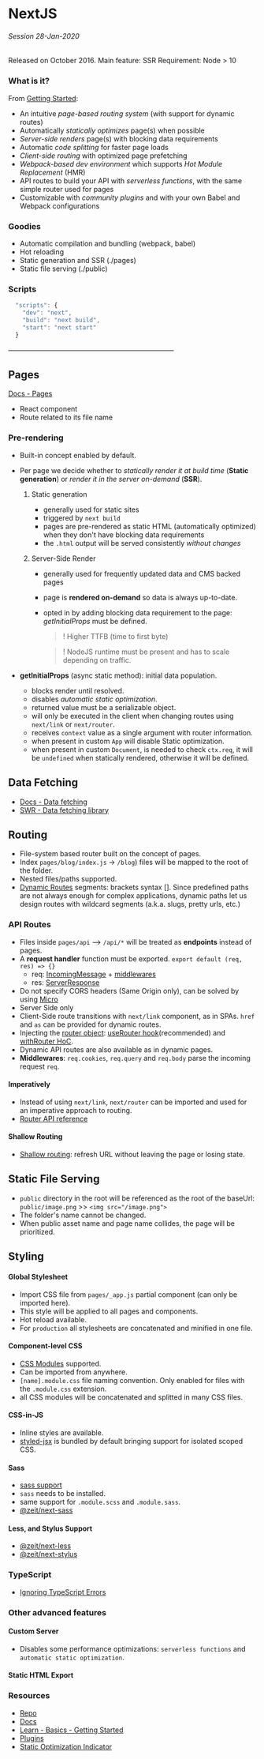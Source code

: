 # NextJS
###### Session 28-Jan-2020

Released on October 2016.
Main feature: SSR
Requirement: Node > 10

### What is it?
From [Getting Started](https://nextjs.org/learn/basics/getting-started):

* An intuitive *page-based routing system* (with support for dynamic routes)
* Automatically *statically optimizes* page(s) when possible
* *Server-side renders* page(s) with blocking data requirements
* Automatic *code splitting* for faster page loads
* *Client-side routing* with optimized page prefetching
* *Webpack-based dev environment* which supports *Hot Module Replacement* (HMR)
* API routes to build your API with *serverless functions*, with the same simple router used for pages
* Customizable with *community plugins* and with your own Babel and Webpack configurations

### Goodies
- Automatic compilation and bundling (webpack, babel)
- Hot reloading
- Static generation and SSR (./pages)
- Static file serving (./public)

### Scripts

```js
  "scripts": {
    "dev": "next",
    "build": "next build",
    "start": "next start"
  }
```

————————————————————————

## Pages
[Docs - Pages](https://nextjs.org/docs/basic-features/pages)

- React component
- Route related to its file name

### Pre-rendering
- Built-in concept enabled by default.
- Per page we decide whether to *statically render it at build time* (**Static generation**) or *render it in the server on-demand* (**SSR**).

  1. Static generation
     - generally used for static sites
     - triggered by `next build`
     - pages are pre-rendered as static HTML (automatically optimized) when they don't have blocking data requirements
     - the `.html` output will be served consistently *without changes*

  2. Server-Side Render
     - generally used for frequently updated data and CMS backed pages
     - page is **rendered on-demand** so data is always up-to-date.
     - opted in by adding blocking data requirement to the page: *getInitialProps* must be defined.
     
        > ! Higher TTFB (time to first byte)

        > ! NodeJS runtime must be present and has to scale depending on traffic.

- **getInitialProps** (async static method): initial data population.
    - blocks render until resolved.
    - disables *automatic static optimization*.
    - returned value must be a serializable object.
    - will only be executed in the client when changing routes using `next/link` or `next/router`.
    - receives `context` value as a single argument with router information.
    - when present in custom `App` will disable Static optimization.
    - when present in custom `Document`, is needed to check `ctx.req`, it will be `undefined` when statically rendered, otherwise it will be defined.

## Data Fetching
- [Docs - Data fetching](https://nextjs.org/docs/basic-features/data-fetching)
- [SWR - Data fetching library](https://github.com/zeit/swr)

## Routing
- File-system based router built on the concept of pages.
- Index `pages/blog/index.js` → `/blog`) files will be mapped to the root of the folder.
- Nested files/paths supported.
- [Dynamic Routes](https://nextjs.org/docs/routing/dynamic-routes) segments: brackets syntax []. Since predefined paths are not always enough for complex applications, dynamic paths let us design routes with wildcard segments (a.k.a. slugs, pretty urls, etc.)

### API Routes
- Files inside `pages/api` --> `/api/*` will be treated as **endpoints** instead of pages.
- A **request handler** function must be exported. `export default (req, res) => {}`
    - req: [IncomingMessage](https://nodejs.org/api/http.html#http_class_http_incomingmessage) + [middlewares](https://nextjs.org/docs/api-routes/api-middlewares)
    - res: [ServerResponse](https://nodejs.org/api/http.html#http_class_http_serverresponse)
- Do not specify CORS headers (Same Origin only), can be solved by using [Micro](https://nextjs.org/docs/api-routes/api-middlewares#micro-support)
- Server Side only
- Client-Side route transitions with `next/link` component, as in SPAs. `href` and `as` can be provided for dynamic routes.
- Injecting the [router object](https://nextjs.org/docs/api-reference/next/router#router-object): [useRouter hook](https://nextjs.org/docs/api-reference/next/router#userouter)(recommended) and [withRouter HoC](https://nextjs.org/docs/api-reference/next/router#withrouter).
- Dynamic API routes are also available as in dynamic pages.
- **Middlewares**: `req.cookies`, `req.query` and `req.body` parse the incoming request `req`.


#### Imperatively
- Instead of using `next/link`, `next/router` can be imported and used for an imperative approach to routing.
- [Router API reference](https://nextjs.org/docs/api-reference/next/router#router-api)

#### Shallow Routing
- [Shallow routing](https://nextjs.org/docs/routing/shallow-routing): refresh URL without leaving the page or losing state.

## Static File Serving

- `public` directory in the root will be referenced as the root of the baseUrl:
    `public/image.png` >> `<img src="/image.png">`
- The folder's name cannot be changed.
- When public asset name and page name collides, the page will be prioritized.

## Styling

#### Global Stylesheet
- Import CSS file from `pages/_app.js` partial component (can only be imported here).
- This style will be applied to all pages and components.
- Hot reload available.
- For `production` all stylesheets are concatenated and minified in one file.

#### Component-level CSS
- [CSS Modules](https://github.com/css-modules/css-modules) supported.
- Can be imported from anywhere.
- `[name].module.css` file naming convention. Only enabled for files with the `.module.css` extension.
- all CSS modules will be concatenated and splitted in many CSS files.

#### CSS-in-JS
- Inline styles are available.
- [styled-jsx](https://github.com/zeit/styled-jsx) is bundled by default bringing support for isolated scoped CSS.

#### Sass
- [sass support](https://nextjs.org/docs/basic-features/built-in-css-support#sass-support)
- `sass` needs to be installed.
- same support for `.module.scss` and `.module.sass`.
- [@zeit/next-sass](https://github.com/zeit/next-plugins/blob/master/packages/next-sass)

#### Less, and Stylus Support
- [@zeit/next-less](https://github.com/zeit/next-plugins/tree/master/packages/next-less)
- [@zeit/next-stylus](https://github.com/zeit/next-plugins/blob/master/packages/next-stylus)

### TypeScript
- [Ignoring TypeScript Errors](https://nextjs.org/docs/api-reference/next.config.js/ignoring-typescript-errors)

### Other advanced features

#### Custom Server
- Disables some performance optimizations: `serverless functions` and `automatic static optimization`.

#### Static HTML Export

### Resources

- [Repo](https://github.com/zeit/next.js)
- [Docs](https://nextjs.org/docs)
- [Learn - Basics - Getting Started](https://nextjs.org/learn/basics/getting-started)
- [Plugins](https://github.com/zeit/next-plugins)
- [Static Optimization Indicator](https://nextjs.org/docs/api-reference/next.config.js/static-optimization-indicator)
